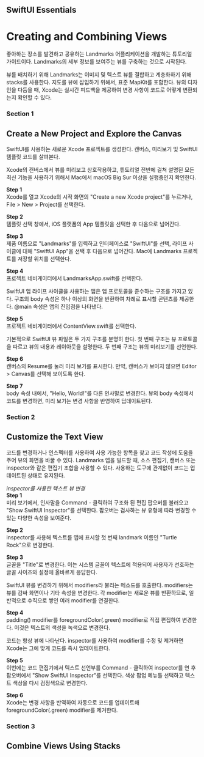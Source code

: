 ## SwiftUI Essentials
# Creating and Combining Views

좋아하는 장소를 발견하고 공유하는 Landmarks 어플리케이션을 개발하는 튜토리얼 가이드이다.
Landmarks의 세부 정보를 보여주는 뷰를 구축하는 것으로 시작된다.

뷰를 배치하기 위해 Landmarks는 이미지 및 텍스트 뷰를 결합하고 계층화하기 위해 stacks를 사용한다.
지도를 뷰에 삽입하기 위해서, 표준 MapKit를 포함한다.
뷰의 디자인을 다듬을 때, Xcode는 실시간 피드백을 제공하여 변경 사항이 코드로 어떻게 변환되는지 확인할 수 있다.

### Section 1
## Create a New Project and Explore the Canvas

SwiftUI를 사용하는 새로운 Xcode 프로젝트를 생성한다.
캔버스, 미리보기 및 SwiftUI 템플릿 코드를 살펴본다.

Xcode의 캔버스에서 뷰를 미리보고 상호작용하고, 튜토리얼 전반에 걸쳐 설명된 모든 최신 기능을 사용하기 위해서 Mac에서 macOS Big Sur 이상을 실행중인지 확인한다.

**Step 1** <br>
Xcode를 열고 Xcode의 시작 화면의 "Create a new Xcode project"를 누르거나, File > New > Project를 선택한다.

**Step 2** <br>
템플릿 선택 창에서, iOS 플랫폼의 App 템플릿을 선택한 후 다음으로 넘어간다.

**Step 3** <br>
제품 이름으로 "Landmarks"를 입력하고 인터페이스로 "SwiftUI"를 선택, 라이프 사이클에 대해 "SwiftUI App"을 선택 후 다음으로 넘어간다.
Mac에 Landmarks 프로젝트를 저장할 위치를 선택한다.

**Step 4** <br>
프로젝트 네비게이터에서 LandmarksApp.swift를 선택한다.

SwiftUI 앱 라이프 사이클을 사용하는 앱은 앱 프로토콜을 준수하는 구조를 가지고 있다.
구조의 body 속성은 하나 이상의 화면을 반환하여 차례로 표시할 콘텐츠를 제공한다.
@main 속성은 앱의 진입점을 나타낸다.

**Step 5** <br>
프로젝트 네비게이터에서 ContentView.swift를 선택한다.

기본적으로 SwiftUI 뷰 파일은 두 가지 구조를 분명히 한다.
첫 번째 구조는 뷰 프로토콜을 따르고 뷰의 내용과 레이아웃을 설명한다.
두 번째 구조는 뷰의 미리보기를 선언한다.

**Step 6** <br>
캔버스의 Resume를 눌러 미리 보기를 표시한다.
만약, 캔버스가 보이지 않으면 Editor > Canvas를 선택해 보이도록 한다.

**Step 7** <br>
body 속성 내에서, "Hello, World!"를 다른 인사말로 변경한다.
뷰의 body 속성에서 코드를 변경하면, 미리 보기는 변경 사항을 반영하여 덥데이트된다.

### Section 2
## Customize the Text View

코드를 변경하거나 인스펙터를 사용하여 사용 가능한 항목을 찾고 코드 작성에 도움을 주어 뷰의 화면을 바꿀 수 있다.
Landmarks 앱을 빌드할 때, 소스 편집기, 캔버스 또는 inspector와 같은 편집기 조합을 사용할 수 있다.
사용하는 도구에 관계없이 코드는 업데이트된 상태로 유지된다.

_inspector를 사용한 텍스트 뷰 변경_ <br>
**Step 1** <br>
미리 보기에서, 인사말을 Command - 클릭하여 구조화 된 편집 팝오버를 불러오고 "Show SwiftUI Inspector"를 선택한다.
팝오버는 검사하는 뷰 유형에 따라 변경할 수 있는 다양한 속성을 보여준다.

**Step 2** <br>
inspector를 사용해 텍스트를 앱에 표시할 첫 번째 landmark 이름인 "Turtle Rock"으로 변경한다.

**Step 3** <br>
글꼴을 "Title"로 변경한다.
이는 시스템 글꼴이 텍스트에 적용되어 사용자가 선호하는 글꼴 사이즈와 설정에 올바르게 응답한다.

SwiftUI 뷰를 변경하기 위해서 modifiers라 불리는 메소드를 호출한다.
modifiers는 뷰를 감싸 화면이나 기타 속성을 변경한다.
각 modifier는 새로운 뷰를 반환하므로, 일반적으로 수직으로 쌓인 여러 modifier를 연결한다.

**Step 4** <br>
padding() modifier를 foregroundColor(.green) modifier로 직접 편집하여 변경한다.
이것은 텍스트의 색성을 녹색으로 변경한다.

코드는 항상 뷰에 나타난다.
inspector를 사용하여 modifier를 수정 및 제거하면 Xcode는 그에 맞게 코드를 즉시 업데이트한다.

**Step 5** <br>
이번에는 코드 편집기에서 텍스트 선언부를 Command - 클릭하여 inspector를 연 후 팝오버에서 "Show SwiftUI Inspector"를 선택한다.
색상 팝업 메뉴틀 선택하고 텍스트 색상을 다시 검정색으로 변경한다.

**Step 6** <br>
Xcode는 변경 사항을 반역하여 자동으로 코드를 업데이트해 foregroundColor(.green) modifier를 제거한다.

### Section 3
## Combine Views Using Stacks
